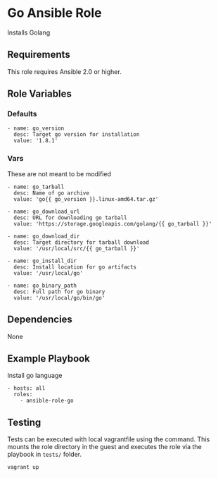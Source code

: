 # Go Ansible Role

Installs Golang

## Requirements

This role requires Ansible 2.0 or higher.

## Role Variables

### Defaults

    - name: go_version
      desc: Target go version for installation
      value: '1.8.1'


### Vars

These are not meant to be modified

    - name: go_tarball
      desc: Name of go archive
      value: 'go{{ go_version }}.linux-amd64.tar.gz'

    - name: go_download_url
      desc: URL for downloading go tarball
      value: 'https://storage.googleapis.com/golang/{{ go_tarball }}'

    - name: go_download_dir
      desc: Target directory for tarball download
      value: '/usr/local/src/{{ go_tarball }}'

    - name: go_install_dir
      desc: Install location for go artifacts
      value: '/usr/local/go'

    - name: go_binary_path
      desc: Full path for go binary
      value: '/usr/local/go/bin/go'


## Dependencies

None

## Example Playbook

Install go language

    - hosts: all
      roles:
        - ansible-role-go

## Testing

Tests can be executed with local vagrantfile using the command. This mounts the role directory in the guest and executes the role via the playbook in `tests/` folder.

```shell
vagrant up
```
